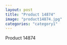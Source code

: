 ```yaml
---
layout: post
title: "Product 14874"
image: "product14874.jpg"
categories: "category1"
---
```

Product 14874
